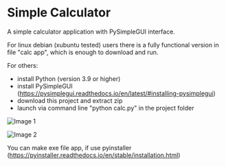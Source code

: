# Simple Calculator
A simple calculator application with PySimpleGUI interface.

For linux debian (xubuntu tested) users there is a fully functional version in file "calc app", which is enough to download and run.

For others:
- install Python (version 3.9 or higher)
- install PySimpleGUI (https://pysimplegui.readthedocs.io/en/latest/#installing-pysimplegui)
- download this project and extract zip
- launch via command line "python calc.py" in the project folder

![Image 1](https://github.com/lestec-al/simple-calculator/raw/main/images/calc_pic_1.png)

![Image 2](https://github.com/lestec-al/simple-calculator/raw/main/images/calc_pic_2.png)

You can make exe file app, if use pyinstaller (https://pyinstaller.readthedocs.io/en/stable/installation.html)
